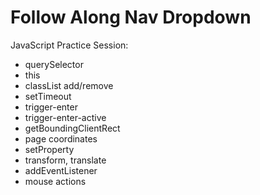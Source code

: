 # Follow Along Nav Dropdown

JavaScript Practice Session:

- querySelector
- this
- classList add/remove
- setTimeout
- trigger-enter
- trigger-enter-active
- getBoundingClientRect
- page coordinates
- setProperty
- transform, translate
- addEventListener
- mouse actions
